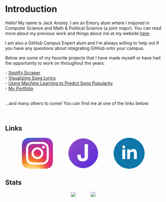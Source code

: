 <h1>Introduction</h1>

<p>Hello! My name is Jack Anstey. I am an Emory alum where I majored in Computer Science and Math & Political Science (a joint major). You can read more about my previous work and things about me at my website <a href = "https://jackanstey.com/" target="_blank">here</a>.</p>

<p>I am also a GitHub Campus Expert alum and I'm always willing to help out if you have any questions about integrating GitHub onto your campus.</p>

<p>Below are some of my favorite projects that I have made myself or have had the opportunity to work on throughout the years:</p>
- <a href = "https://github.com/Jack-Anstey/Spotify-Scraper">Spotify Scraper</a><br>
- <a href = "https://github.com/Jack-Anstey/jack-anstey.github.io">Visualizing Song Lyrics</a><br>
- <a href = "https://github.com/Jack-Anstey/Manufacturing-Hits">Using Machine Learning to Predict Song Popularity</a><br>
- <a href = "https://github.com/Jack-Anstey/Interactive-Portfolio">My Portfolio</a><br>

<p><br>...and many others to come! You can find me at one of the links below:</p>
<br>
<h2>Links</h2>
<p style="display: flex; justify-content: center; gap: 3rem;">
    <a href = "https://www.instagram.com/jack.anstey/" target="_blank"><img src = "assets/insta.png" alt = "Instagram logo" width="100"></a>
    <a href = "https://jackanstey.com/" target="_blank"><img src = "assets/website.png" alt = "Personal Website Logo" width="100"></a>
    <a href = "https://www.linkedin.com/in/jack-anstey/" target="_blank"><img src = "assets/linkedin.png" alt = "LinkedIn Logo" width="100"></a>
    
</p><h2>Stats</h2>
<p style="display: flex; justify-content: center; align-items: flex-start; gap: 3rem;">
    <img src="https://github-readme-stats.vercel.app/api?username=Jack-Anstey&count_private=true&theme=transparent&hide_rank=true&number_format=long">
    <img src="https://github-readme-stats.vercel.app/api/top-langs/?username=Jack-Anstey&count_private=true&theme=transparent&ML-Solutions&langs_count=5&hide=Jupyter Notebook">
</p>
